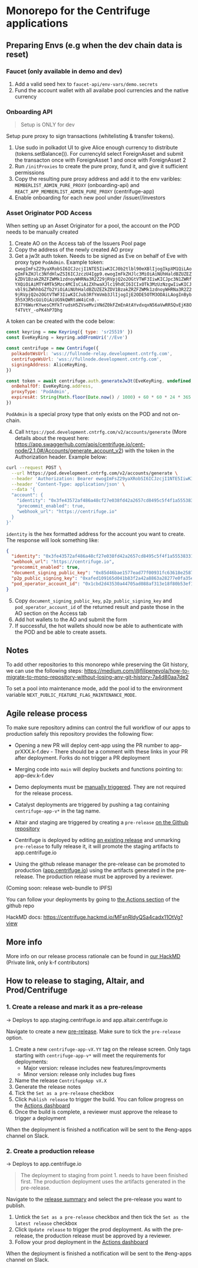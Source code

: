 # Monorepo for the Centrifuge applications

## Preparing Envs (e.g when the dev chain data is reset)

### Faucet (only available in demo and dev)

1. Add a valid seed hex to `faucet-api/env-vars/demo.secrets`
2. Fund the account wallet with all availabe pool currencies and the native currency

### Onboarding API

> Setup is ONLY for dev

Setup pure proxy to sign transactions (whitelisting & transfer tokens).

1. Use sudo in polkadot UI to give Alice enough currency to distribute (tokens.setBalance()). For currencyId select ForeignAsset and submit the transacton once with ForeignAsset 1 and once with ForeignAsset 2
2. Run `/initProxies` to create the pure proxy, fund it, and give it sufficient permissions
3. Copy the resulting pure proxy address and add it to the env varibles: `MEMBERLIST_ADMIN_PURE_PROXY` (onboarding-api) and `REACT_APP_MEMBERLIST_ADMIN_PURE_PROXY` (centrifuge-app)
4. Enable onboarding for each new pool under /issuer/<poolId>/investors

### Asset Originator POD Access

When setting up an Asset Originator for a pool, the account on the POD needs to be manually created

1. Create AO on the Access tab of the Issuers Pool page
2. Copy the address of the newly created AO proxy
3. Get a jw3t auth token. Needs to be signed as Eve on behalf of Eve with proxy type `PodAdmin`. Example token: `ewogImFsZ29yaXRobSI6ICJzcjI1NTE5IiwKICJ0b2tlbl90eXBlIjogIkpXM1QiLAogImFkZHJlc3NfdHlwZSI6ICJzczU4Igp9.ewogImFkZHJlc3MiOiAiNUhHaldBZUZEZkZDV1BzakZRZFZWMk1zdnoyWHRNa3R2Z29jRVpjQ2o2OGtVTWF3IiwKICJpc3N1ZWRfYXQiOiAiMTY4MTk5Mzc4MCIsCiAiZXhwaXJlc19hdCI6ICIxOTk3MzUzNzgwIiwKICJvbl9iZWhhbGZfb2YiOiAiNUhHaldBZUZEZkZDV1BzakZRZFZWMk1zdnoyWHRNa3R2Z29jRVpjQ2o2OGtVTWF3IiwKICJub3RfYmVmb3JlIjogIjE2ODE5OTM3ODAiLAogInByb3h5X3R5cGUiOiAiUG9kQWRtaW4iCn0.-BJ7Y6WurKYwesCMfkTrudsH5ZVseMviVNdZ0kFZmEnAtAYvdxqxN56aVwRR5QvEjK8Of4TVtY_-oPK4hP7Dhg`

A token can be created with the code below:

```js
const keyring = new Keyring({ type: 'sr25519' })
const EveKeyRing = keyring.addFromUri('//Eve')

const centrifuge = new Centrifuge({
  polkadotWsUrl: 'wss://fullnode-relay.development.cntrfg.com',
  centrifugeWsUrl: 'wss://fullnode.development.cntrfg.com',
  signingAddress: AliceKeyRing,
})

const token = await centrifuge.auth.generateJw3t(EveKeyRing, undefined, {
  onBehalfOf: EveKeyRing.address,
  proxyType: 'PodAdmin',
  expiresAt: String(Math.floor(Date.now() / 1000) + 60 * 60 * 24 * 365 * 10), // 10 years
})
```

`PodAdmin` is a special proxy type that only exists on the POD and not on-chain.

4. Call `https://pod.development.cntrfg.com/v2/accounts/generate` (More details about the request here: https://app.swaggerhub.com/apis/centrifuge.io/cent-node/2.1.0#/Accounts/generate_account_v2) with the token in the Authorization header. Example below:

```bash
curl --request POST \
  --url https://pod.development.cntrfg.com/v2/accounts/generate \
  --header 'Authorization: Bearer ewogImFsZ29yaXRobSI6ICJzcjI1NTE5IiwKICJ0b2tlbl90eXBlIjogIkpXM1QiLAogImFkZHJlc3NfdHlwZSI6ICJzczU4Igp9.ewogImFkZHJlc3MiOiAiNUhHaldBZUZEZkZDV1BzakZRZFZWMk1zdnoyWHRNa3R2Z29jRVpjQ2o2OGtVTWF3IiwKICJpc3N1ZWRfYXQiOiAiMTY4MTIwNjk4NCIsCiAiZXhwaXJlc19hdCI6ICIxNjgzNzk4OTg0IiwKICJvbl9iZWhhbGZfb2YiOiAiNUhHaldBZUZEZkZDV1BzakZRZFZWMk1zdnoyWHRNa3R2Z29jRVpjQ2o2OGtVTWF3IiwKICJub3RfYmVmb3JlIjogIjE2ODEyMDY5ODQiLAogInByb3h5X3R5cGUiOiAiUG9kQWRtaW4iCn0.oLovvmVzXJRz-eY1V0wHFNdF6HnVa1unx684xEoMhgBOdCyV8I4yZvUjMx4qLK1vj9Oeh42dAmJ5_vAti9D4jQ' \
  --header 'Content-Type: application/json' \
  --data '{
  "account": {
    "identity": "0x3fe43572af486a48cf27e038fd42a2657cd8495c5f4f1a5553833135eb75b316",
    "precommit_enabled": true,
    "webhook_url": "https://centrifuge.io"
  }
}'
```

`identity` is the hex formatted address for the account you want to create.
The response will look something like:

```json
{
  "identity": "0x3fe43572af486a48cf27e038fd42a2657cd8495c5f4f1a5553833135eb75b316",
  "webhook_url": "https://centrifuge.io",
  "precommit_enabled": true,
  "document_signing_public_key": "0x85d46bae1577ead77f00931fc63618e2587486d8c95dc7fc8637a63fde0668ed",
  "p2p_public_signing_key": "0xafed109165d041b83f2a42a8863a28277e0fa35e900e9544d0c46e2e2772b488",
  "pod_operator_account_id": "0x1cbd2d43530a44705ad088af313e18f80b53ef16b36177cd4b77b846f2a5f07c"
}
```

5. Copy `document_signing_public_key`, `p2p_public_signing_key` and `pod_operator_account_id` of the returned result and paste those in the AO section on the Access tab
6. Add hot wallets to the AO and submit the form
7. If successful, the hot wallets should now be able to authenticate with the POD and be able to create assets.

## Notes

To add other repositories to this monorepo while preserving the Git history, we can use the following steps: https://medium.com/@filipenevola/how-to-migrate-to-mono-repository-without-losing-any-git-history-7a4d80aa7de2

To set a pool into maintenance mode, add the pool id to the environment variable `NEXT_PUBLIC_FEATURE_FLAG_MAINTENANCE_MODE`.

## Agile release process

To make sure repository admins can control the full workflow of our apps to production safely this repository provides the following flow:

- Opening a new PR will deploy cent-app using the PR number to app-prXXX.k-f.dev - There should be a comment with these links in your PR after deployment. Forks do not trigger a PR deployment

- Merging code into `main` will deploy buckets and functions pointing to: app-dev.k-f.dev

- Demo deployments must be [manually triggered](https://github.com/centrifuge/apps/actions/workflows/demo-deploys.yml). They are not required for the release process.

- Catalyst deployments are triggered by pushing a tag containing `centrifuge-app-v*` in the tag name.

- Altair and staging are triggered by creating a `pre-release` [on the Github repository](https://github.com/centrifuge/apps/releases/new)

- Centrifuge is deployed by editing [an existing release](https://github.com/centrifuge/apps/releases) and unmarking `pre-release` to fully release it, it will promote the staging artifacts to app.centrifuge.io

- Using the github release manager the pre-release can be promoted to production ([app.centrifuge.io](https://app.centrifuge.io)) using the artifacts generated in the pre-release. The production release must be approved by a reviewer.

(Coming soon: release web-bundle to IPFS)

You can follow your deployments by going to [the Actions section](https://github.com/centrifuge/apps/actions/workflows/centrifuge-app.yml) of the github repo

HackMD docs: https://centrifuge.hackmd.io/MFsnRldyQSa4cadx11OtVg?view

## More info

More info on our release process rationale can be found in [our HackMD](https://centrifuge.hackmd.io/MFsnRldyQSa4cadx11OtVg?view) (Private link, only k-f contributors)

## How to release to staging, Altair, and Prod/Centrifuge

### 1. Create a release and mark it as a pre-release

-> Deploys to app.staging.centrifuge.io and app.altair.centrifuge.io

Navigate to create a new [pre-release](https://github.com/centrifuge/apps/releases/new). Make sure to tick the `pre-release` option.

1. Create a new `centrifuge-app-vX.YY` tag on the release screen. Only tags starting with `centrifuge-app-v*` will meet the requirements for deployments:
   - Major version: release includes new features/improvments
   - Minor version: release only includes bug fixes
2. Name the release `CentrifugeApp vX.X`
3. Generate the release notes
4. Tick the `Set as a pre-release` checkbox
5. Click `Publish release` to trigger the build. You can follow progress on the [Actions dashboard](https://github.com/centrifuge/apps/actions/workflows/staging-deploy.yml)
6. Once the build is complete, a reviewer must approve the release to trigger a deployment

When the deployment is finished a notification will be sent to the #eng-apps channel on Slack.

### 2. Create a production release

-> Deploys to app.centrifuge.io

> The deployment to staging from point 1. needs to have been finished first. The production deployment uses the artifacts generated in the pre-release.

Navigate to the [release summary](https://github.com/centrifuge/apps/releases) and select the pre-release you want to publish.

1. Untick the `Set as a pre-release` checkbox and then tick the `Set as the latest release` checkbox
2. Click `Update release` to trigger the prod deployment. As with the pre-release, the production release must be approved by a reviewer.
3. Follow your prod deployment in the [Actions dashboard](https://github.com/centrifuge/apps/actions/workflows/prod-deploy.yml)

When the deployment is finished a notification will be sent to the #eng-apps channel on Slack.
